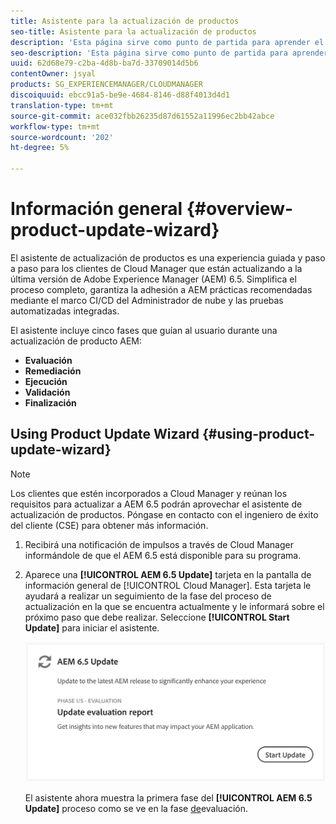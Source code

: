 ```yaml
---
title: Asistente para la actualización de productos
seo-title: Asistente para la actualización de productos
description: 'Esta página sirve como punto de partida para aprender el Asistente para actualización de productos. '
seo-description: 'Esta página sirve como punto de partida para aprender el Asistente para actualización de productos. '
uuid: 62d68e79-c2ba-4d8b-ba7d-33709014d5b6
contentOwner: jsyal
products: SG_EXPERIENCEMANAGER/CLOUDMANAGER
discoiquuid: ebcc91a5-be9e-4684-8146-d88f4013d4d1
translation-type: tm+mt
source-git-commit: ace032fbb26235d87d61552a11996ec2bb42abce
workflow-type: tm+mt
source-wordcount: '202'
ht-degree: 5%

---
```



# Información general {#overview-product-update-wizard}

El asistente de actualización de productos es una experiencia guiada y paso a paso para los clientes de Cloud Manager que están actualizando a la última versión de Adobe Experience Manager (AEM) 6.5. Simplifica el proceso completo, garantiza la adhesión a AEM prácticas recomendadas mediante el marco CI/CD del Administrador de nube y las pruebas automatizadas integradas.

El asistente incluye cinco fases que guían al usuario durante una actualización de producto AEM:

* **Evaluación**
* **Remediación**
* **Ejecución**
* **Validación**
* **Finalización**


## Using Product Update Wizard {#using-product-update-wizard}

>[!NOTE]
>
>Los clientes que estén incorporados a Cloud Manager y reúnan los requisitos para actualizar a AEM 6.5 podrán aprovechar el asistente de actualización de productos. Póngase en contacto con el ingeniero de éxito del cliente (CSE) para obtener más información.

1. Recibirá una notificación de impulsos a través de Cloud Manager informándole de que el AEM 6.5 está disponible para su programa.

1. Aparece una **[!UICONTROL AEM 6.5 Update]** tarjeta en la pantalla de información general de [!UICONTROL Cloud Manager]. Esta tarjeta le ayudará a realizar un seguimiento de la fase del proceso de actualización en la que se encuentra actualmente y le informará sobre el próximo paso que debe realizar. Seleccione **[!UICONTROL Start Update]** para iniciar el asistente.

   ![](assets/Start-Update.png)

   El asistente ahora muestra la primera fase del **[!UICONTROL AEM 6.5 Update]** proceso como se ve en la fase [de](evaluation.md)evaluación.
